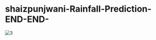 # shaizpunjwani-Rainfall-Prediction-END-END-

![3](https://user-images.githubusercontent.com/77119829/136656323-e71577be-c354-4fad-ad93-93760b7a53e0.PNG)
